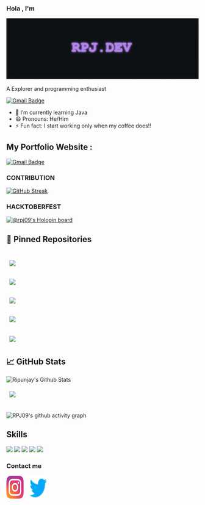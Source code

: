 ### Hola , I'm

![Banner](https://github.com/rpj09/rpj09/blob/main/BANNER4.gif)


A Explorer and programming enthusiast




<!--its the previous gif which is commented out
[robo hello](https://cdn.dribbble.com/users/2131993/screenshots/4948736/media/45dceb640723d72436c427add7966cf8.gif)
-->



[![Gmail Badge](https://img.shields.io/badge/-singhripunjay09@gmail.com-c14438?style=flat-square&logo=Gmail&logoColor=white&link=mailto:singhripunjay09@gmail.com)](mailto:singhripunjay09@gmail.com)



- 🌱 I’m currently learning Java
- 😄 Pronouns: He/Him
- ⚡ Fun fact: I start working only when my coffee does!!






## My Portfolio Website :

[![Gmail Badge](https://img.shields.io/badge/-MY_PERSONAL_PORTFOLIO-c14438?style=?style=for-the-badge&logo=appveyor&logo=PORTFOLIO&logoColor=blue&color=black&link=https://rpj-dev.streamlit.app/)](https://rpj-dev.streamlit.app/)


### CONTRIBUTION
[![GitHub Streak](https://streak-stats.demolab.com?user=rpj09&theme=tokyonight&hide_border=true&date_format=M%20j%5B%2C%20Y%5D)](https://git.io/streak-stats)

### HACKTOBERFEST

[![@rpj09's Holopin board](https://holopin.me/rpj09)](https://holopin.io/@rpj09)

## 📌 Pinned Repositories

<br>

<a href="https://github.com/rpj09/FRIDAY-virtual-assistant">
  <img align="center" style="margin:0.5rem" src="https://github-readme-stats.vercel.app/api/pin/?username=rpj09&repo=FRIDAY-virtual-assistant&show_icons=true&theme=tokyonight&hide_border=true" />
</a>


<br>

<br>

<a href="https://github.com/rpj09/Gitreverb">
  <img align="center" style="margin:0.5rem" src="https://github-readme-stats.vercel.app/api/pin/?username=rpj09&repo=Gitreverb&show_icons=true&theme=tokyonight&hide_border=true" />
</a>


<br>

<br>

<a href="https://github.com/rpj09/Portfolio">
  <img align="center" style="margin:0.5rem" src="https://github-readme-stats.vercel.app/api/pin/?username=rpj09&repo=Portfolio&show_icons=true&theme=tokyonight&hide_border=true" />
</a>

<br>


<br>

<a href="https://github.com/rpj09/WSA">
  <img align="centre" style="margin:0.5rem" src="https://github-readme-stats.vercel.app/api/pin/?username=rpj09&repo=WSA&show_icons=true&theme=tokyonight&hide_border=true" />
</a>

<br>

<br>

<a href="https://github.com/rpj09/UrbanWorkers">
  <img align="center" style="margin:0.5rem" src="https://github-readme-stats.vercel.app/api/pin/?username=rpj09&repo=UrbanWorkers&show_icons=true&theme=tokyonight&hide_border=true" />
</a>

<br>




## &#x1f4c8; GitHub Stats



![Ripunjay's Github Stats](https://github-readme-stats.vercel.app/api?username=rpj09&show_icons=true&line_height=27&count_private=true&theme=tokyonight&hide_border=true)



<a href="https://github.com/rpj09">
  <img align="center" style="margin:0.5rem" src="https://github-readme-stats.vercel.app/api/top-langs/?username=rpj09&hide=html,css&theme=tokyonight&hide_border=true" />
</a>



<br>



<br>

![RPJ09's github activity graph](https://github-readme-activity-graph.cyclic.app/graph?username=rpj09&theme=tokyo-night&area=true&hide_border=true)
<br>


## Skills
![](https://img.shields.io/badge/Code-Python-informational?style=flat&logo=Python&theme=tokyonight&hide_border=true)
![](https://img.shields.io/badge/Code-MySQL-informational?style=flat&logo=MySQL&theme=tokyonight&hide_border=true)
![](https://img.shields.io/badge/Code-Linux-informational?style=flat&logo=Linux&theme=tokyonight&hide_border=true)
![](https://img.shields.io/badge/Code-Bash-informational?style=flat&logo=Bash&theme=tokyonight&hide_border=true)
![](https://img.shields.io/badge/Code-Java-informational?style=flat&logo=Bash&theme=tokyonight&hide_border=true)


### Contact me

<p align="left">
  <a href="https://www.instagram.com/_rpj09_/?hl=en" target="_blank"><img align="center" src="https://raw.githubusercontent.com/rpj09/rpj09/db6fd1f77f0d220473dc51a7ac4155a61dfc651e/icons/instagram.svg" alt="Ripunjay" height="60" width="45" /></a> &nbsp;&nbsp;
<a href="https://twitter.com/_rpj09_" target="_blank"><img align="center" src="https://raw.githubusercontent.com/rpj09/rpj09/e647111b9aad7836af57b3130ee125554e15f5dc/icons/twitter.svg"  alt="Ripunjay" height="60" width="45" /></a> &nbsp;&nbsp;

</p>





